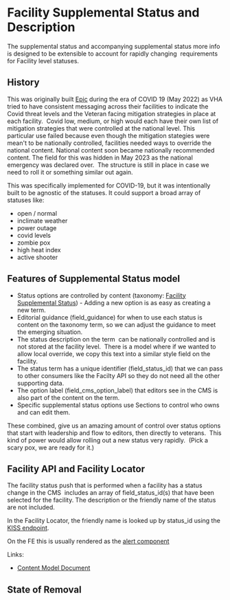 # Facility Supplemental Status and Description
The supplemental status and accompanying supplemental status more info is designed to be extensible to account for rapidly changing&nbsp; requirements for Facility level statuses.

## History

This was originally built [Epic](https://github.com/department-of-veterans-affairs/va.gov-cms/issues/8946) during the era of COVID 19 (May 2022) as VHA tried to have consistent messaging across their facilities to indicate the Covid threat levels and the Veteran facing mitigation strategies in place at each facility.&nbsp; Covid low, medium, or high would each have their own list of&nbsp; mitigation strategies that were controlled at the national level. This particular use failed because even though the mitigation stategies were mean't to be nationally controlled, facilities needed ways to override the national content. National content soon became nationally recommended content. The field for this was hidden in May 2023 as the national emergency was declared over.&nbsp; The structure is still in place in case we need to roll it or something similar out again.

This was specifically implemented for COVID-19, but it was intentionally built to be agnostic of the statuses. It could support a broad array of statuses like:

- open / normal
- inclimate weather
- power outage
- covid levels
- zombie pox
- high heat index
- active shooter


## Features of Supplemental Status model

- Status options are controlled by content (taxonomy: <a href="/admin/structure/taxonomy/manage/facility_supplemental_status/overview">Facility Supplemental Status</a>) - Adding a new option is as easy as creating a new term.
- Editorial guidance (field_guidance)&nbsp;for when to use each status is content on the taxonomy term, so we can adjust the guidance to meet the emerging situation.
- The status description on&nbsp;the term&nbsp;&nbsp;can be nationally controlled and is not stored at the facility level.&nbsp; There is a model where if we wanted to allow local override,&nbsp;we copy this text into a similar style field on the facility.
- The status term has a unique identifier (field_status_id) that we can pass to other consumers like the Facilty API so they do not need all the other supporting data.
- The option label (field_cms_option_label) that editors see in the CMS is also part of the content on the term.
- Specific supplemental status options use Sections to control who owns and can edit them.


These combined, give us an amazing amount of control over status options that start with leadership and flow to editors, then directly to veterans.&nbsp; This kind of power would allow rolling out a new status very rapidly.&nbsp; (Pick a scary pox, we are ready for it.)



## Facility API and Facility Locator

The facility status push that is performed when a facility has a status change in the CMS&nbsp; includes an array of field_status_id(s) that have been selected for the facility. The description or the friendly name of the status are not included.

In the Facility Locator, the friendly name is looked up by status_id using the [KISS endpoint](https://www.va.gov/data/cms/vamc-facility-supplemental-status.json).

On the FE this is usually rendered as the [alert component](https://design.va.gov/components/alert-expandable) 

Links:
- [Content Model Document](https://prod.cms.va.gov/admin/structure/cm_document/note/118/Supplemental-Status)


## State of Removal
